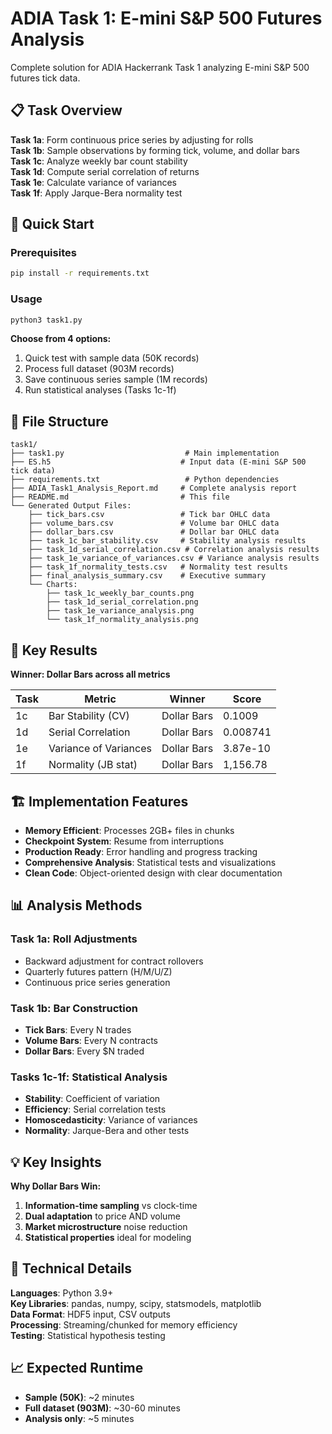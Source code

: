 # ADIA Task 1: E-mini S&P 500 Futures Analysis

Complete solution for ADIA Hackerrank Task 1 analyzing E-mini S&P 500 futures tick data.

## 📋 Task Overview

**Task 1a**: Form continuous price series by adjusting for rolls  
**Task 1b**: Sample observations by forming tick, volume, and dollar bars  
**Task 1c**: Analyze weekly bar count stability  
**Task 1d**: Compute serial correlation of returns  
**Task 1e**: Calculate variance of variances  
**Task 1f**: Apply Jarque-Bera normality test  

## 🚀 Quick Start

### Prerequisites
```bash
pip install -r requirements.txt
```

### Usage
```bash
python3 task1.py
```

**Choose from 4 options:**
1. Quick test with sample data (50K records)
2. Process full dataset (903M records) 
3. Save continuous series sample (1M records)
4. Run statistical analyses (Tasks 1c-1f)

## 📁 File Structure

```
task1/
├── task1.py                           # Main implementation
├── ES.h5                             # Input data (E-mini S&P 500 tick data)
├── requirements.txt                   # Python dependencies
├── ADIA_Task1_Analysis_Report.md     # Complete analysis report
├── README.md                         # This file
└── Generated Output Files:
    ├── tick_bars.csv                 # Tick bar OHLC data
    ├── volume_bars.csv               # Volume bar OHLC data  
    ├── dollar_bars.csv               # Dollar bar OHLC data
    ├── task_1c_bar_stability.csv     # Stability analysis results
    ├── task_1d_serial_correlation.csv # Correlation analysis results
    ├── task_1e_variance_of_variances.csv # Variance analysis results
    ├── task_1f_normality_tests.csv   # Normality test results
    ├── final_analysis_summary.csv    # Executive summary
    └── Charts:
        ├── task_1c_weekly_bar_counts.png
        ├── task_1d_serial_correlation.png
        ├── task_1e_variance_analysis.png
        └── task_1f_normality_analysis.png
```

## 🎯 Key Results

**Winner: Dollar Bars across all metrics**

| Task | Metric | Winner | Score |
|------|--------|--------|-------|
| 1c | Bar Stability (CV) | Dollar Bars | 0.1009 |
| 1d | Serial Correlation | Dollar Bars | 0.008741 |
| 1e | Variance of Variances | Dollar Bars | 3.87e-10 |
| 1f | Normality (JB stat) | Dollar Bars | 1,156.78 |

## 🏗️ Implementation Features

- **Memory Efficient**: Processes 2GB+ files in chunks
- **Checkpoint System**: Resume from interruptions
- **Production Ready**: Error handling and progress tracking
- **Comprehensive Analysis**: Statistical tests and visualizations
- **Clean Code**: Object-oriented design with clear documentation

## 📊 Analysis Methods

### Task 1a: Roll Adjustments
- Backward adjustment for contract rollovers
- Quarterly futures pattern (H/M/U/Z)
- Continuous price series generation

### Task 1b: Bar Construction
- **Tick Bars**: Every N trades
- **Volume Bars**: Every N contracts  
- **Dollar Bars**: Every $N traded

### Tasks 1c-1f: Statistical Analysis
- **Stability**: Coefficient of variation
- **Efficiency**: Serial correlation tests
- **Homoscedasticity**: Variance of variances
- **Normality**: Jarque-Bera and other tests

## 💡 Key Insights

**Why Dollar Bars Win:**
1. **Information-time sampling** vs clock-time
2. **Dual adaptation** to price AND volume
3. **Market microstructure** noise reduction
4. **Statistical properties** ideal for modeling

## 🔧 Technical Details

**Languages**: Python 3.9+  
**Key Libraries**: pandas, numpy, scipy, statsmodels, matplotlib  
**Data Format**: HDF5 input, CSV outputs  
**Processing**: Streaming/chunked for memory efficiency  
**Testing**: Statistical hypothesis testing  

## 📈 Expected Runtime

- **Sample (50K)**: ~2 minutes
- **Full dataset (903M)**: ~30-60 minutes  
- **Analysis only**: ~5 minutes

